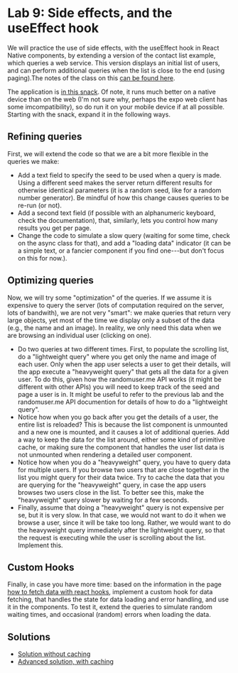# Lab 9: Side effects, and the useEffect hook

We will practice the use of side effects, with the useEffect hook in React Native components, by extending a version of the contact list example, which queries a web service. This version displays an initial list of users, and can perform additional queries when the list is close to the end (using paging).The notes of the class on this [can be found here](https://github.com/rrobbes/EngineeringOfMobileSystemsV2/blob/main/15-Effect/README.md). 

The application is [in this snack](https://snack.expo.io/@rrobbes/user-list-api-with-useeffect-and-paging). Of note, it runs much better on a native device than on the web (I'm not sure why, perhaps the expo web client has some imcompatibility), so do run it on your mobile device if at all possible. Starting with the snack, expand it in the following ways.

## Refining queries

First, we will extend the code so that we are a bit more flexible in the queries we make:

- Add a text field to specify the seed to be used when a query is made. Using a different seed makes the server return different results for otherwise identical parameters (it is a random seed, like for a random number generator). Be mindful of how this change causes queries to be re-run (or not).
- Add a second text field (if possible with an alphanumeric keyboard, check the documentation), that, similarly, lets you control how many results you get per page.
- Change the code to simulate a slow query (waiting for some time, check on the async class for that), and add a "loading data" indicator (it can be a simple text, or a fancier component if you find one---but don't focus on this for now.). 

## Optimizing queries 

Now, we will try some "optimization" of the queries. If we assume it is expensive to query the server (lots of computation required on the server, lots of bandwith), we are not very "smart": we make queries that return very large objects, yet most of the time we display only a subset of the data (e.g., the name and an image). In reality, we only need this data when we are browsing an individual user (clicking on one).

- Do two queries at two different times. First, to populate the scrolling list, do a "lightweight query" where you get only the name and image of each user. Only when the app user selects a user to get their details, will the app execute a "heavyweight query" that gets all the data for a given user. To do this, given how the randomuser.me API works (it might be different with other APIs) you will need to keep track of the seed and page a user is in. It might be useful to refer to the previous lab and the randomuser.me API documention for details of how to do a "lightweight query".
- Notice how when you go back after you get the details of a user, the entire list is reloaded? This is because the list component is unmounted and a new one is mounted, and it causes a lot of additional queries. Add a way to keep the data for the list around, either some kind of primitive cache, or making sure the component that handles the user list data is not unmounted when rendering a detailed user component.
- Notice how when you do a "heavyweight" query, you have to query data for multiple users. If you browse two users that are close together in the list you might query for their data twice. Try to cache the data that you are querying for the "heavyweight" query, in case the app users browses two users close in the list. To better see this, make the "heavyweight" query slower by waiting for a few seconds.
- Finally, assume that doing a "heavyweight" query is not expensive per se, but it is very slow. In that case, we would not want to do it when we browse a user, since it will be take too long. Rather, we would want to do the heavyweight query immediately after the lightweight query, so that the request is executing while the user is scrolling about the list. Implement this.

## Custom Hooks

Finally, in case you have more time: based on the information in the page [how to fetch data with react hooks](https://www.robinwieruch.de/react-hooks-fetch-data), implement a custom hook for data fetching, that handles the state for data loading and error handling, and use it in the components. To test it, extend the queries to simulate random waiting times, and occasional (random) errors when loading the data.

## Solutions
- [Solution without caching](https://snack.expo.io/@rrobbes/lab-9-solution)
- [Advanced solution, with caching](https://snack.expo.io/@rrobbes/lab-9-advanced-solution)
